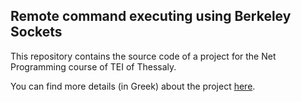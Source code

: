 ## Remote command executing using Berkeley Sockets

This repository contains the source code of a project for the Net Programming course of TEI of Thessaly.

You can find more details (in Greek) about the project [here](info.el.md).